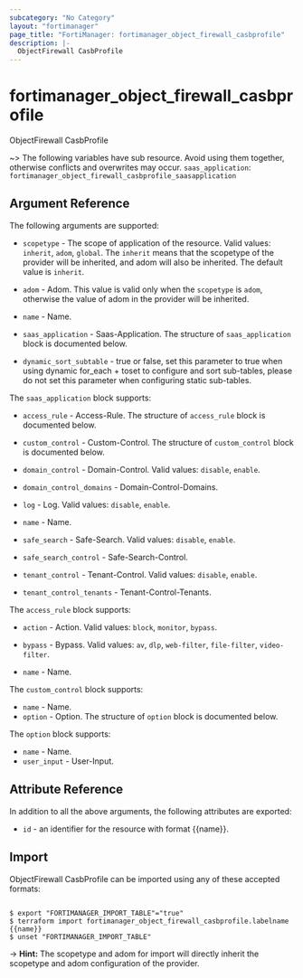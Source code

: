 ```yaml
---
subcategory: "No Category"
layout: "fortimanager"
page_title: "FortiManager: fortimanager_object_firewall_casbprofile"
description: |-
  ObjectFirewall CasbProfile
---
```


# fortimanager_object_firewall_casbprofile
ObjectFirewall CasbProfile

~> The following variables have sub resource. Avoid using them together, otherwise conflicts and overwrites may occur.
`saas_application`: `fortimanager_object_firewall_casbprofile_saasapplication`



## Argument Reference


The following arguments are supported:

* `scopetype` - The scope of application of the resource. Valid values: `inherit`, `adom`, `global`. The `inherit` means that the scopetype of the provider will be inherited, and adom will also be inherited. The default value is `inherit`.
* `adom` - Adom. This value is valid only when the `scopetype` is `adom`, otherwise the value of adom in the provider will be inherited.

* `name` - Name.
* `saas_application` - Saas-Application. The structure of `saas_application` block is documented below.
* `dynamic_sort_subtable` - true or false, set this parameter to true when using dynamic for_each + toset to configure and sort sub-tables, please do not set this parameter when configuring static sub-tables.

The `saas_application` block supports:

* `access_rule` - Access-Rule. The structure of `access_rule` block is documented below.
* `custom_control` - Custom-Control. The structure of `custom_control` block is documented below.
* `domain_control` - Domain-Control. Valid values: `disable`, `enable`.

* `domain_control_domains` - Domain-Control-Domains.
* `log` - Log. Valid values: `disable`, `enable`.

* `name` - Name.
* `safe_search` - Safe-Search. Valid values: `disable`, `enable`.

* `safe_search_control` - Safe-Search-Control.
* `tenant_control` - Tenant-Control. Valid values: `disable`, `enable`.

* `tenant_control_tenants` - Tenant-Control-Tenants.

The `access_rule` block supports:

* `action` - Action. Valid values: `block`, `monitor`, `bypass`.

* `bypass` - Bypass. Valid values: `av`, `dlp`, `web-filter`, `file-filter`, `video-filter`.

* `name` - Name.

The `custom_control` block supports:

* `name` - Name.
* `option` - Option. The structure of `option` block is documented below.

The `option` block supports:

* `name` - Name.
* `user_input` - User-Input.


## Attribute Reference

In addition to all the above arguments, the following attributes are exported:
* `id` - an identifier for the resource with format {{name}}.

## Import

ObjectFirewall CasbProfile can be imported using any of these accepted formats:
```

$ export "FORTIMANAGER_IMPORT_TABLE"="true"
$ terraform import fortimanager_object_firewall_casbprofile.labelname {{name}}
$ unset "FORTIMANAGER_IMPORT_TABLE"
```
-> **Hint:** The scopetype and adom for import will directly inherit the scopetype and adom configuration of the provider.
